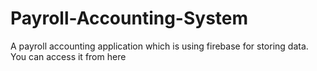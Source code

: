 # Payroll-Accounting-System
A payroll accounting application which is using firebase for storing data. 
You can access it from here 
